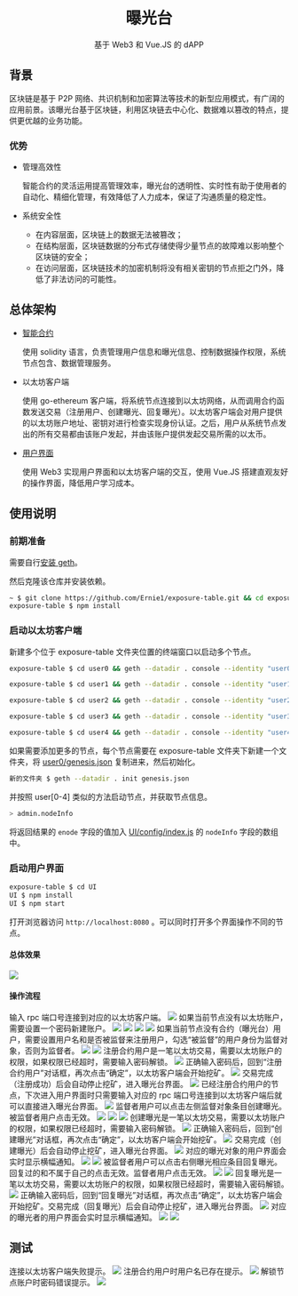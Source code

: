 <h1 align="center">曝光台</h1>
<p align="center">
基于 Web3 和 Vue.JS 的 dAPP
</p>

## 背景
区块链是基于 P2P 网络、共识机制和加密算法等技术的新型应用模式，有广阔的应用前景。该曝光台基于区块链，利用区块链去中心化、数据难以篡改的特点，提供更优越的业务功能。
### 优势
- 管理高效性  
    
    智能合约的灵活运用提高管理效率，曝光台的透明性、实时性有助于使用者的自动化、精细化管理，有效降低了人力成本，保证了沟通质量的稳定性。
- 系统安全性  
    
    - 在内容层面，区块链上的数据无法被篡改；
    - 在结构层面，区块链数据的分布式存储使得少量节点的故障难以影响整个区块链的安全；
    - 在访问层面，区块链技术的加密机制将没有相关密钥的节点拒之门外，降低了非法访问的可能性。
## 总体架构
- [智能合约](ET.sol)

    使用 solidity 语言，负责管理用户信息和曝光信息、控制数据操作权限，系统节点包含、数据管理服务。
- 以太坊客户端

    使用 go-ethereum 客户端，将系统节点连接到以太坊网络，从而调用合约函数发送交易（注册用户、创建曝光、回复曝光）。以太坊客户端会对用户提供的以太坊账户地址、密钥对进行检查实现身份认证。之后，用户从系统节点发出的所有交易都由该账户发起，并由该账户提供发起交易所需的以太币。
- [用户界面](UI/src/components/ET.vue)

    使用 Web3 实现用户界面和以太坊客户端的交互，使用 Vue.JS 搭建直观友好的操作界面，降低用户学习成本。
## 使用说明
### 前期准备
需要自行[安装 geth](https://github.com/ethereum/go-ethereum/wiki/Installing-Geth)。

然后克隆该仓库并安装依赖。
```bash
~ $ git clone https://github.com/Ernie1/exposure-table.git && cd exposure-table
exposure-table $ npm install
```
### 启动以太坊客户端
新建多个位于 exposure-table 文件夹位置的终端窗口以启动多个节点。
```bash
exposure-table $ cd user0 && geth --datadir . console --identity "user0" --port "30303" --rpc --rpccorsdomain="*" --rpcport "8545" --rpcapi "db,eth,net,web3,miner,personal,admin" --networkid 15 console
```
```bash
exposure-table $ cd user1 && geth --datadir . console --identity "user1" --port "30304" --rpc --rpccorsdomain="*" --rpcport "8546" --rpcapi "db,eth,net,web3,miner,personal,admin" --networkid 15 console
```
```bash
exposure-table $ cd user2 && geth --datadir . console --identity "user2" --port "30305" --rpc --rpccorsdomain="*" --rpcport "8547" --rpcapi "db,eth,net,web3,miner,personal,admin" --networkid 15 console
```
```bash
exposure-table $ cd user3 && geth --datadir . console --identity "user3" --port "30306" --rpc --rpccorsdomain="*" --rpcport "8548" --rpcapi "db,eth,net,web3,miner,personal,admin" --networkid 15 console
```
```bash
exposure-table $ cd user4 && geth --datadir . console --identity "user4" --port "30307" --rpc --rpccorsdomain="*" --rpcport "8549" --rpcapi "db,eth,net,web3,miner,personal,admin" --networkid 15 console
```
如果需要添加更多的节点，每个节点需要在 exposure-table 文件夹下新建一个文件夹，将 [user0/genesis.json](user0/genesis.json) 复制进来，然后初始化。
```bash
新的文件夹 $ geth --datadir . init genesis.json
```
并按照 user[0-4] 类似的方法启动节点，并获取节点信息。
```bash
> admin.nodeInfo
```
将返回结果的 `enode` 字段的值加入 [UI/config/index.js](UI/config/index.js) 的 `nodeInfo` 字段的数组中。
### 启动用户界面
```bash
exposure-table $ cd UI
UI $ npm install
UI $ npm start
```
打开浏览器访问 `http://localhost:8080` 。可以同时打开多个界面操作不同的节点。

#### 总体效果
![](screenshot/2018-12-17-19.25.55.png)
#### 操作流程
输入 rpc 端口号连接到对应的以太坊客户端。
![](screenshot/2018-12-17-14.45.57.png)
如果当前节点没有以太坊账户，需要设置一个密码新建账户。
![](screenshot/2018-12-16-18.01.42.png)
![](screenshot/2018-12-16-18.02.03.png)
![](screenshot/2018-12-16-18.02.10.png)
![](screenshot/2018-12-16-18.02.13.png)
如果当前节点没有合约（曝光台）用户，需要设置用户名和是否被监督来注册用户，勾选“被监督”的用户身份为监督对象，否则为监督者。
![](screenshot/2018-12-16-18.10.04.png)
![](screenshot/2018-12-16-18.11.19.png)
注册合约用户是一笔以太坊交易，需要以太坊账户的权限，如果权限已经超时，需要输入密码解锁。
![](screenshot/2018-12-16-18.19.43.png)
正确输入密码后，回到“注册合约用户”对话框，再次点击“确定”，以太坊客户端会开始挖矿。
![](screenshot/2018-12-16-18.20.41.png)
交易完成（注册成功）后会自动停止挖矿，进入曝光台界面。
![](screenshot/2018-12-17-09.01.43.png)
已经注册合约用户的节点，下次进入用户界面时只需要输入对应的 rpc 端口号连接到以太坊客户端后就可以直接进入曝光台界面。
![](screenshot/2018-12-17-13.31.08.png)
监督者用户可以点击左侧监督对象条目创建曝光。被监督者用户点击无效。
![](screenshot/2018-12-18-15.54.18.png)
![](screenshot/2018-12-17-15.33.31.png)
![](screenshot/2018-12-17-16.05.01.png)
创建曝光是一笔以太坊交易，需要以太坊账户的权限，如果权限已经超时，需要输入密码解锁。
![](screenshot/2018-12-17-15.34.15.png)
正确输入密码后，回到“创建曝光”对话框，再次点击“确定”，以太坊客户端会开始挖矿。
![](screenshot/2018-12-17-16.05.13.png)
交易完成（创建曝光）后会自动停止挖矿，进入曝光台界面。
![](screenshot/2018-12-17-16.05.15.png)
对应的曝光对象的用户界面会实时显示横幅通知。
![](screenshot/2018-12-17-16.05.17.png)
![](screenshot/2018-12-17-16.08.00.png)
被监督者用户可以点击右侧曝光相应条目回复曝光。回复过的和不属于自己的点击无效。监督者用户点击无效。
![](screenshot/2018-12-18-15.52.22.png)
![](screenshot/2018-12-17-18.57.38.png)
回复曝光是一笔以太坊交易，需要以太坊账户的权限，如果权限已经超时，需要输入密码解锁。
![](screenshot/2018-12-17-19.14.12.png)
正确输入密码后，回到“回复曝光”对话框，再次点击“确定”，以太坊客户端会开始挖矿。交易完成（回复曝光）后会自动停止挖矿，进入曝光台界面。
![](screenshot/2018-12-17-19.14.27.png)
对应的曝光者的用户界面会实时显示横幅通知。
![](screenshot/2018-12-17-19.14.30.png)
![](screenshot/2018-12-17-19.19.04.png)
## 测试
连接以太坊客户端失败提示。
![](screenshot/2018-12-18-15.51.58.png)
注册合约用户时用户名已存在提示。
![](screenshot/2018-12-17-19.23.58.png)
解锁节点账户时密码错误提示。
![](screenshot/2018-12-18-15.52.43.png)